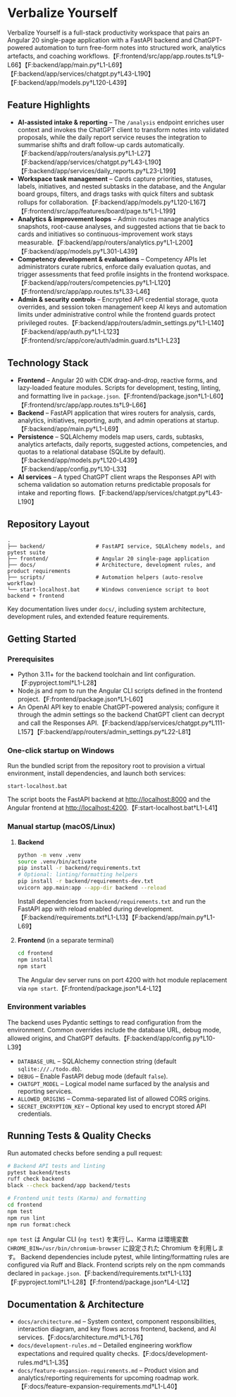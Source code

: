 # Verbalize Yourself

Verbalize Yourself is a full-stack productivity workspace that pairs an Angular 20 single-page
application with a FastAPI backend and ChatGPT-powered automation to turn free-form notes into
structured work, analytics artefacts, and coaching workflows.【F:frontend/src/app/app.routes.ts†L9-L66】【F:backend/app/main.py†L1-L69】【F:backend/app/services/chatgpt.py†L43-L190】【F:backend/app/models.py†L120-L439】

## Feature Highlights
- **AI-assisted intake & reporting** – The `/analysis` endpoint enriches user context and invokes the
  ChatGPT client to transform notes into validated proposals, while the daily report service reuses the
  integration to summarise shifts and draft follow-up cards automatically.【F:backend/app/routers/analysis.py†L1-L27】【F:backend/app/services/chatgpt.py†L43-L190】【F:backend/app/services/daily_reports.py†L23-L199】
- **Workspace task management** – Cards capture priorities, statuses, labels, initiatives, and nested
  subtasks in the database, and the Angular board groups, filters, and drags tasks with quick filters
  and subtask rollups for collaboration.【F:backend/app/models.py†L120-L167】【F:frontend/src/app/features/board/page.ts†L1-L199】
- **Analytics & improvement loops** – Admin routes manage analytics snapshots, root-cause analyses,
  and suggested actions that tie back to cards and initiatives so continuous-improvement work stays
  measurable.【F:backend/app/routers/analytics.py†L1-L200】【F:backend/app/models.py†L301-L439】
- **Competency development & evaluations** – Competency APIs let administrators curate rubrics,
  enforce daily evaluation quotas, and trigger assessments that feed profile insights in the frontend
  workspace.【F:backend/app/routers/competencies.py†L1-L120】【F:frontend/src/app/app.routes.ts†L33-L46】
- **Admin & security controls** – Encrypted API credential storage, quota overrides, and session token
  management keep AI keys and automation limits under administrative control while the frontend guards
  protect privileged routes.【F:backend/app/routers/admin_settings.py†L1-L140】【F:backend/app/auth.py†L1-L123】【F:frontend/src/app/core/auth/admin.guard.ts†L1-L23】

## Technology Stack
- **Frontend** – Angular 20 with CDK drag-and-drop, reactive forms, and lazy-loaded feature modules.
  Scripts for development, testing, linting, and formatting live in `package.json`.【F:frontend/package.json†L1-L60】【F:frontend/src/app/app.routes.ts†L9-L66】
- **Backend** – FastAPI application that wires routers for analysis, cards, analytics, initiatives,
  reporting, auth, and admin operations at startup.【F:backend/app/main.py†L1-L69】
- **Persistence** – SQLAlchemy models map users, cards, subtasks, analytics artefacts, daily reports,
  suggested actions, competencies, and quotas to a relational database (SQLite by default).【F:backend/app/models.py†L120-L439】【F:backend/app/config.py†L10-L33】
- **AI services** – A typed ChatGPT client wraps the Responses API with schema validation so
  automation returns predictable proposals for intake and reporting flows.【F:backend/app/services/chatgpt.py†L43-L190】

## Repository Layout
```
.
├── backend/                # FastAPI service, SQLAlchemy models, and pytest suite
├── frontend/               # Angular 20 single-page application
├── docs/                   # Architecture, development rules, and product requirements
├── scripts/                # Automation helpers (auto-resolve workflow)
└── start-localhost.bat     # Windows convenience script to boot backend + frontend
```
Key documentation lives under `docs/`, including system architecture, development rules, and extended
feature requirements.

## Getting Started
### Prerequisites
- Python 3.11+ for the backend toolchain and lint configuration.【F:pyproject.toml†L1-L28】
- Node.js and npm to run the Angular CLI scripts defined in the frontend project.【F:frontend/package.json†L1-L60】
- An OpenAI API key to enable ChatGPT-powered analysis; configure it through the admin settings so the
  backend ChatGPT client can decrypt and call the Responses API.【F:backend/app/services/chatgpt.py†L111-L157】【F:backend/app/routers/admin_settings.py†L22-L81】

### One-click startup on Windows
Run the bundled script from the repository root to provision a virtual environment, install
dependencies, and launch both services:
```
start-localhost.bat
```
The script boots the FastAPI backend at <http://localhost:8000> and the Angular frontend at
<http://localhost:4200>.【F:start-localhost.bat†L1-L41】

### Manual startup (macOS/Linux)
1. **Backend**
   ```bash
   python -m venv .venv
   source .venv/bin/activate
   pip install -r backend/requirements.txt
   # Optional: linting/formatting helpers
   pip install -r backend/requirements-dev.txt
   uvicorn app.main:app --app-dir backend --reload
   ```
   Install dependencies from `backend/requirements.txt` and run the FastAPI app with reload enabled
   during development.【F:backend/requirements.txt†L1-L13】【F:backend/app/main.py†L1-L69】

2. **Frontend** (in a separate terminal)
   ```bash
   cd frontend
   npm install
   npm start
   ```
   The Angular dev server runs on port 4200 with hot module replacement via `npm start`.【F:frontend/package.json†L4-L12】

### Environment variables
The backend uses Pydantic settings to read configuration from the environment. Common overrides
include the database URL, debug mode, allowed origins, and ChatGPT defaults.【F:backend/app/config.py†L10-L39】
- `DATABASE_URL` – SQLAlchemy connection string (default `sqlite:///./todo.db`).
- `DEBUG` – Enable FastAPI debug mode (default `false`).
- `CHATGPT_MODEL` – Logical model name surfaced by the analysis and reporting services.
- `ALLOWED_ORIGINS` – Comma-separated list of allowed CORS origins.
- `SECRET_ENCRYPTION_KEY` – Optional key used to encrypt stored API credentials.

## Running Tests & Quality Checks
Run automated checks before sending a pull request:
```bash
# Backend API tests and linting
pytest backend/tests
ruff check backend
black --check backend/app backend/tests

# Frontend unit tests (Karma) and formatting
cd frontend
npm test
npm run lint
npm run format:check
```
`npm test` は Angular CLI (`ng test`) を実行し、Karma は環境変数 `CHROME_BIN=/usr/bin/chromium-browser` に設定された Chromium を利用します。
Backend dependencies include pytest, while linting/formatting rules are configured via Ruff and
Black. Frontend scripts rely on the npm commands declared in `package.json`.【F:backend/requirements.txt†L1-L13】【F:pyproject.toml†L1-L28】【F:frontend/package.json†L4-L12】

## Documentation & Architecture
- `docs/architecture.md` – System context, component responsibilities, interaction diagram, and key
  flows across frontend, backend, and AI services.【F:docs/architecture.md†L1-L76】
- `docs/development-rules.md` – Detailed engineering workflow expectations and required quality
  checks.【F:docs/development-rules.md†L1-L35】
- `docs/feature-expansion-requirements.md` – Product vision and analytics/reporting requirements for
  upcoming roadmap work.【F:docs/feature-expansion-requirements.md†L1-L40】
